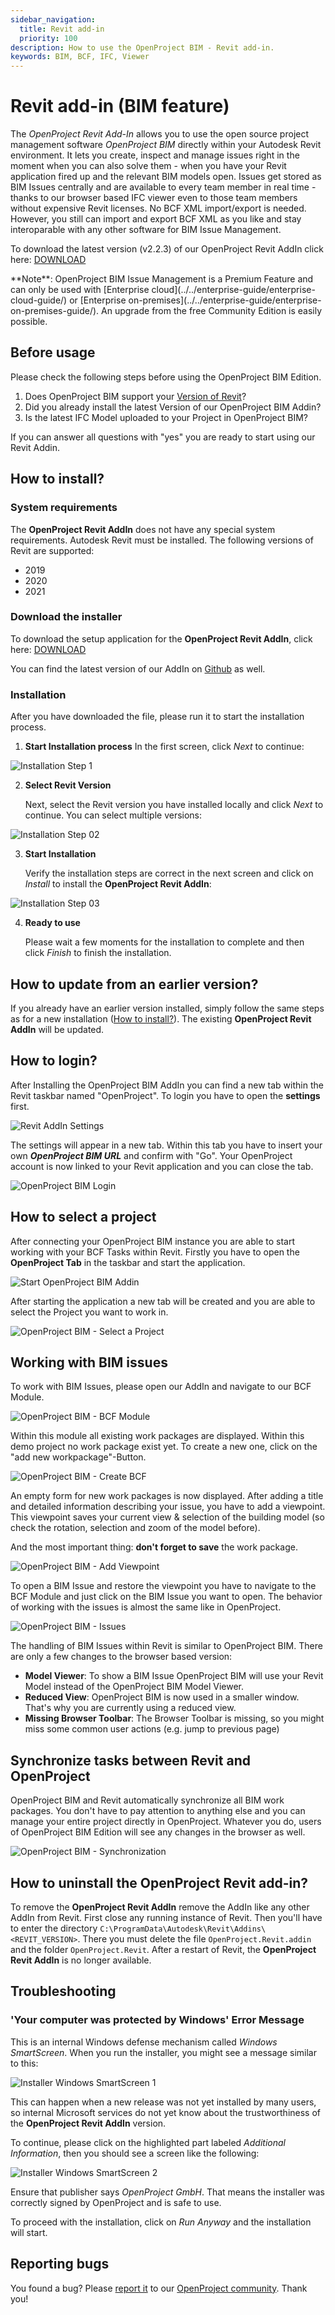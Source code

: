 ```yaml
---
sidebar_navigation:
  title: Revit add-in
  priority: 100
description: How to use the OpenProject BIM - Revit add-in.
keywords: BIM, BCF, IFC, Viewer
---
```


# Revit add-in (BIM feature)

The *OpenProject Revit Add-In* allows you to use the open source project management software *OpenProject BIM* directly within your Autodesk Revit environment. It lets you create, inspect and manage issues right in the moment when you can also solve them - when you have your Revit application fired up and the relevant BIM models open. Issues get stored as BIM Issues centrally and are available to every team member in real time - thanks to our browser based IFC viewer even to those team members without expensive Revit licenses. No BCF XML import/export is needed. However, you still can import and export BCF XML as you like and stay interoparable with any other software for BIM Issue Management.

To download the latest version (v2.2.3) of our OpenProject Revit AddIn click here: [DOWNLOAD](https://github.com/opf/openproject-revit-add-in/releases/download/v2.3.3/OpenProject.Revit.exe)



<div class="alert alert-info" role="alert">
**Note**: OpenProject BIM Issue Management is a Premium Feature and can only be used with [Enterprise cloud](../../enterprise-guide/enterprise-cloud-guide/) or [Enterprise on-premises](../../enterprise-guide/enterprise-on-premises-guide/). An upgrade from the free Community Edition is easily possible.
</div>


## Before usage

Please check the following steps before using the OpenProject BIM Edition.

1. Does OpenProject BIM support your [Version of Revit](#system-requirements)?
2. Did you already install the latest Version of our OpenProject BIM Addin?
3. Is the latest IFC Model uploaded to your Project in OpenProject BIM?

If you can answer all questions with "yes" you are ready to start using our Revit Addin.



## How to install?



### System requirements

The **OpenProject Revit AddIn** does not have any special system requirements. Autodesk Revit must be installed. The following versions of Revit are supported:

- 2019
- 2020
- 2021



### Download the installer

To download the setup application for the **OpenProject Revit AddIn**, click here: [DOWNLOAD](https://github.com/opf/openproject-revit-add-in/releases/download/v2.3.3/OpenProject.Revit.exe)

You can find the latest version of our AddIn on [Github](https://github.com/opf/openproject-revit-add-in/releases/latest) as well.



### Installation 

After you have downloaded the file, please run it to start the installation process.

1. **Start Installation process**
   In the first screen, click *Next* to continue: 

![Installation Step 1](installation-step-01.png)



2. **Select Revit Version**

   Next, select the Revit version you have installed locally and click *Next* to continue. You can select multiple versions:

![Installation Step 02](installation-step-02.png)



3. **Start Installation**

   Verify the installation steps are correct in the next screen and click on *Install* to install the **OpenProject Revit AddIn**:

![Installation Step 03](installation-step-03.png)



4. **Ready to use**

   Please wait a few moments for the installation to complete and then click *Finish* to finish the installation.



## How to update from an earlier version?

If you already have an earlier version installed, simply follow the same steps as for a new installation ([How to install?](#how-to-install)). The existing **OpenProject Revit AddIn** will be updated.





## How to login?

After Installing the OpenProject BIM AddIn you can find a new tab within the Revit taskbar named "OpenProject". To login you have to open the **settings** first.

![Revit AddIn Settings](RevitAddIn_Settings.png)



The settings will appear in a new tab. Within this tab you have to insert your own ***OpenProject BIM URL*** and confirm with "Go". Your OpenProject account is now linked to your Revit application and you can close the tab.

![OpenProject BIM Login](OpenProject_BIM_Login.png)







## How to select a project

After connecting your OpenProject BIM instance you are able to start working with your BCF Tasks within Revit. Firstly you have to open the **OpenProject Tab** in the taskbar and start the application. 

![Start OpenProject BIM Addin](OpenProject_BIM_Start.png)



After starting the application a new tab will be created and you are able to select the Project you want to work in.  

![OpenProject BIM - Select a Project](OpenProject_BIM_Projects.png)



## Working with BIM issues

To work with BIM Issues, please open our AddIn and navigate to our BCF Module. 

![OpenProject BIM - BCF Module](OpenProject_BIM_BCF_Module.png)



Within this module all existing work packages are displayed. Within this demo project no work package exist yet. To create a new one, click on the "add new workpackage"-Button.  

![OpenProject BIM - Create BCF](OpenProject_BIM_Create_BCF.png)



An empty form for new work packages is now displayed. After adding a title and detailed information describing your issue, you have to add a viewpoint. This viewpoint saves your current view & selection of the building model (so check the rotation, selection and zoom of the model before). 

And the most important thing: **don't forget to save** the work package.

![OpenProject BIM - Add Viewpoint](OpenProject_BIM_Add_Viewpoint.png)





To open a BIM Issue and restore the viewpoint you have to navigate to the BCF Module and just click on the BIM Issue you want to open. The behavior of working with the issues is almost the same like in OpenProject.

![OpenProject BIM - Issues](OpenProject_BIM_Issues.png)



The handling of BIM Issues within Revit is similar to OpenProject BIM. There are only a few changes to the browser based version:

- **Model Viewer**: To show a BIM Issue OpenProject BIM will use your Revit Model instead of the OpenProject BIM Model Viewer.
- **Reduced View**: OpenProject BIM is now used in a smaller window. That's why you are currently using a reduced view.
- **Missing Browser Toolbar**: The Browser Toolbar is missing, so you might miss some common user actions (e.g. jump to previous page) 





## Synchronize tasks between Revit and OpenProject

OpenProject BIM and Revit automatically synchronize all BIM work packages. You don't have to pay attention to anything else and you can manage your entire project directly in OpenProject. Whatever you do, users of OpenProject BIM Edition will see any changes in the browser as well.  



![OpenProject BIM - Synchronization](OpenProject_BIM_Synchronization.png)









## How to uninstall the OpenProject Revit add-in?

To remove the **OpenProject Revit AddIn** remove the AddIn like any other AddIn from Revit. First close any running instance of Revit. Then you'll have to enter the directory `C:\ProgramData\Autodesk\Revit\Addins\<REVIT_VERSION>`. There you must delete the file `OpenProject.Revit.addin` and the folder `OpenProject.Revit`. After a restart of Revit, the **OpenProject Revit AddIn** is no longer available.



## Troubleshooting

### 'Your computer was protected by Windows' Error Message

This is an internal Windows defense mechanism called *Windows SmartScreen*. When you run the installer, you might see a message similar to this:

![Installer Windows SmartScreen 1](installer-smart-screen-01.png)



This can happen when a new release was not yet installed by many users, so internal Microsoft services do not yet know about the trustworthiness of the **OpenProject Revit AddIn** version.

To continue, please click on the highlighted part labeled *Additional Information*, then you should see a screen like the following:

![Installer Windows SmartScreen 2](installer-smart-screen-02.png)



Ensure that publisher says *OpenProject GmbH*. That means the installer was correctly signed by OpenProject and is safe to use.

To proceed with the installation, click on *Run Anyway* and the installation will start.



## Reporting bugs

You found a bug? Please [report it](../../development/report-a-bug) to our [OpenProject community](https://community.openproject.com/projects/revit-add-in). Thank you!
